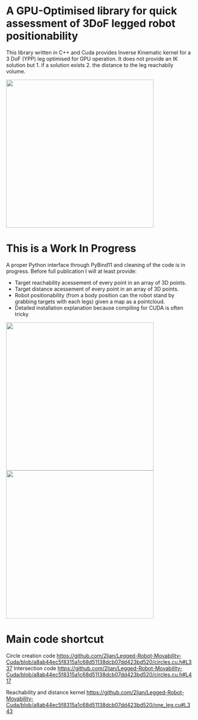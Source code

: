 # A GPU-Optimised library for quick assessment of 3DoF legged robot positionability

This library written in C++ and Cuda provides Inverse Kinematic kernel for a 3 DoF (YPP) leg optimised for GPU operation. It does not provide an IK solution but 1. if a solution exists 2. the distance to the leg reachabily volume.

<img src="https://github.com/hubble14567/Legged-Robot-Movability-Cuda/assets/70491689/91415fc3-bc50-4719-8d3a-37c029412203" width="400">

# This is a Work In Progress

A proper Python interface through PyBind11 and cleaning of the code is in progress. Before full publication I will at least provide:
- Target reachability acessement of every point in an array of 3D points.
- Target distance acessement of every point in an array of 3D points.
- Robot positionability (from a body position can the robot stand by grabbing targets with each legs) given a map as a pointcloud.
- Detailed installation explanation because compiling for CUDA is often tricky

<img src="https://github.com/hubble14567/Legged-Robot-Movability-Cuda/assets/70491689/da48f334-7c07-4208-a30b-9e8058e9d1fb" width="400">
<img src="https://github.com/hubble14567/Legged-Robot-Movability-Cuda/assets/70491689/161e7b7e-5a8e-4e5c-93ce-f452cc611ee2" width="400">

# Main code shortcut

Circle creation code
https://github.com/2lian/Legged-Robot-Movability-Cuda/blob/a8ab44ec5f8315a1c68d51138dcb07dd423bd520/circles.cu.h#L337
Intersection code
https://github.com/2lian/Legged-Robot-Movability-Cuda/blob/a8ab44ec5f8315a1c68d51138dcb07dd423bd520/circles.cu.h#L417

Reachability and distance kernel
https://github.com/2lian/Legged-Robot-Movability-Cuda/blob/a8ab44ec5f8315a1c68d51138dcb07dd423bd520/one_leg.cu#L343
